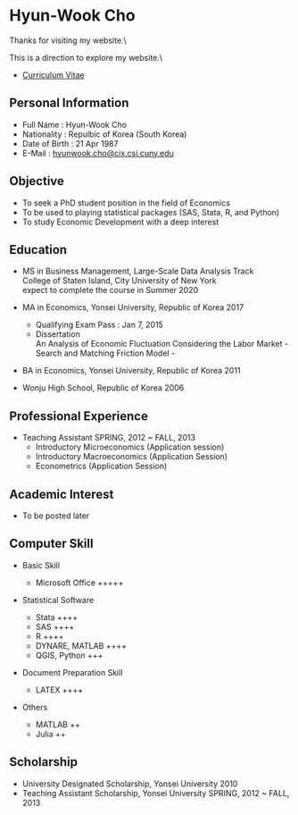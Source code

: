 # Hyun-Wook Cho

Thanks for visiting my website.\

This is a direction to explore my website.\

- [Curriculum Vitae](<http://example.com/a space>)


## Personal Information
- Full Name : Hyun-Wook Cho
- Nationality : Repulbic of Korea (South Korea)
- Date of Birth : 21 Apr 1987
- E-Mail : hyunwook.cho@cix.csi.cuny.edu

## Objective
- To seek a PhD student position in the field of Economics
- To be used to playing statistical packages (SAS, Stata, R, and Python)
- To study Economic Development with a deep interest

## Education
- MS in Business Management, Large-Scale Data Analysis Track \
College of Staten Island, City University of New York \
    expect to complete the course in Summer 2020 
    
- MA in Economics, Yonsei University, Republic of Korea          2017 
  * Qualifying Exam Pass : Jan 7, 2015
  * Dissertation\
  An Analysis of Economic Fluctuation Considering the Labor Market - Search and Matching Friction Model -
  
- BA in Economics, Yonsei University, Republic of Korea          2011 
- Wonju High School, Republic of Korea          2006 

## Professional Experience
- Teaching Assistant          SPRING, 2012 ~ FALL, 2013
  * Introductory Microeconomics (Application session)
  * Introductory Macroeconomics (Application Session)
  * Econometrics (Application Session)

## Academic Interest
- To be posted later 

## Computer Skill
- Basic Skill
  * Microsoft Office +++++
  
- Statistical Software
  * Stata ++++
  * SAS ++++
  * R ++++
  * DYNARE, MATLAB ++++
  * QGIS, Python +++
  
- Document Preparation Skill
  * LATEX ++++

- Others
  * MATLAB ++
  * Julia ++

## Scholarship
- University Designated Scholarship, Yonsei University          2010
- Teaching Assistant Scholarship, Yonsei University          SPRING, 2012 ~ FALL, 2013
